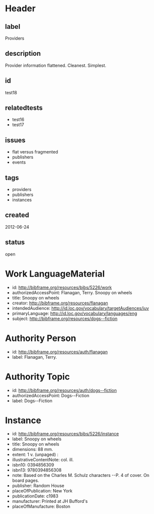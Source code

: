# Header

## label

Providers

## description

Provider information flattened.  Cleanest.  Simplest.

## id

test18

## relatedtests

* test16
* test17

## issues

* flat versus fragmented
* publishers
* events

## tags

* providers
* publishers
* instances

## created

2012-06-24

## status

open

# Work LanguageMaterial

* id: <http://bibframe.org/resources/bibs/5226/work>
* authorizedAccessPoint: Flanagan, Terry. Snoopy on wheels
* title: Snoopy on wheels
* creator:  <http://bibframe.org/resources/flanagan>
* intendedAudience: <http://id.loc.gov/vocabulary/targetAudiences/juv>
* primaryLanguage: <http://id.loc.gov/vocabulary/languages/eng>	
* subject: <http://bibframe.org/resources/dogs--fiction>

# Authority Person

* id: <http://bibframe.org/resources/auth/flanagan>
* label: Flanagan, Terry.

# Authority Topic

* id: <http://bibframe.org/resources/auth/dogs--fiction>
* authorizedAccessPoint: Dogs--Fiction
* label: Dogs--Fiction
	
# Instance

* id: <http://bibframe.org/resources/bibs/5226/instance>
* label: Snoopy on wheels
* title: Snoopy on wheels
* dimensions: 88 mm.
* extent: 1 v. (unpaged) :
* illustrativeContentNote: col. ill.
* isbn10: 0394856309
* isbn13: 9780394856308
* note: Based on the Charles M. Schulz characters --P. 4 of cover. On board pages.
* publisher: Random House
* placeOfPublication: New York
* publicationDate: c1983
* manufacturer: Printed at JH Bufford's
* placeOfManufacture: Boston

